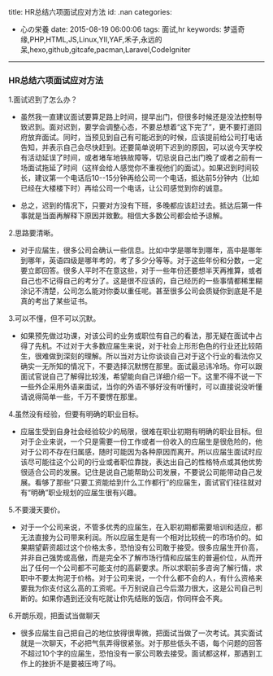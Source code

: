 title: HR总结六项面试应对方法
id: .nan
categories:
  - 心の栄養
date: 2015-08-19 06:00:06
tags: 面试,hr
keywords: 梦遥奇缘,PHP,HTML,JS,Linux,YII,YAF,禾子,永远的呆,hexo,github,gitcafe,pacman,Laravel,CodeIgniter
---
### HR总结六项面试应对方法
1.面试迟到了怎么办？

* 虽然我一直建议面试要算足路上时间，提早出门，但很多时候还是没法控制导致迟到。面对迟到，要学会调整心态，不要总想着“这下完了”，更不要打道回府放弃面试。同时，当预见到自己有可能迟到的时候，应该提前给公司打电话告知，并表示自己会尽快赶到。还要简单说明下迟到的原因，可以说今天学校有活动延误了时间，或者堵车地铁故障等，切忌说自己出门晚了或者之前有一场面试拖延了时间（这样会给人感觉你不重视他们的面试）。如果迟到时间较长，建议第一个电话后10--15分钟再给公司一个电话，抵达前5分钟内（比如已经在大楼楼下时）再给公司一个电话，让公司感觉到你的诚意。

* 总之，迟到的情况下，只要对方没有下班，多晚都应该赶过去。抵达后第一件事就是当面再解释下原因并致歉。相信大多数公司都会给予谅解。

2.思路要清晰。

* 对于应届生，很多公司会确认一些信息。比如中学是哪年到哪年，高中是哪年到哪年，英语四级是哪年考的，考了多少分等等。对于这些年份和分数，一定要立即回答。很多人平时不在意这些，对于一些年份还要想半天再推算，或者自己也不记得自己的考分了。这是很不应该的，自己经历的一些事情都稀里糊涂记不清楚，公司怎么能对你委以重任呢。甚至很多公司会质疑你到底是不是真的考出了某些证书。

3.可以不懂，但不可以沉默。

* 如果预先做过功课，对该公司的业务或职位有自己的看法，那无疑在面试中占得了先机。不过对于大多数应届生来说，对于社会上形形色色的行业还比较陌生，很难做到深刻的理解。所以当对方让你谈谈自己对于这个行业的看法你又确实一无所知的情况下，不要选择沉默愣在那里。面试最忌讳冷场。你可以跟面试官说自己了解得比较浅，希望能向自己详细介绍一下。这里不得不说一下一些外企采用外语来面试，当你的外语不够好没有听懂时，可以直接说没听懂请说得简单一些，千万不要愣在那里。

4.虽然没有经验，但要有明确的职业目标。

* 应届生受到自身社会经验较少的局限，很难在职业初期有明确的职业目标。但对于企业来说，一个只是需要一份工作或者一份收入的应届生是很危险的，他对于公司不存在归属感，随时可能因为各种原因而离开。所以应届生面试时应该尽可能往这个公司的行业或者职位靠拢，表达出自己的性格特点或其他优势很适合公司的发展。记住是说自己能帮助公司发展，不要说公司能带动自己发展。看够了那些“只要工资能给到什么工作都行”的应届生，面试官们往往就对有“明确”职业规划的应届生很有兴趣。

5.不要漫天要价。

* 对于一个公司来说，不管多优秀的应届生，在入职初期都需要培训和适应，都无法直接为公司带来利润。所以应届生是有一个相对比较统一的市场价的。如果期望薪资超过这个价格太多，恐怕没有公司敢于接受。很多应届生开价高，并非自己强势或高傲，而是完全不了解市场行情和应届生的普遍价位，从而开出了任何一个公司都不可能支付的高薪要求。所以求职前多咨询了解行情，求职中不要太拘泥于价格。对于公司来说，一个什么都不会的人，有什么资格来要我为你支付这么高的工资呢。千万别说自己今后潜力很大，这是公司自己判断的。如果你遇到还没有吃就让你先结账的饭店，你同样会不爽。

6.开朗乐观，把面试当做聊天

* 很多应届生自己把自己的地位放得很卑微，把面试当做了一次考试。其实面试就是一次聊天，不必把气氛弄得很紧张。对于那些低头不语，每个问题的回答不超过10个字的应届生，恐怕没有一家公司敢去接受。面试都这样，那遇到工作上的挫折不是要被压垮了吗。